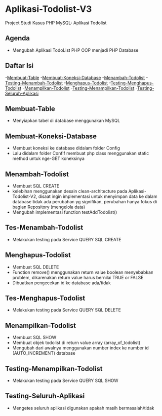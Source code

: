 # Aplikasi-Todolist-V3
Project Studi Kasus PHP MySQL: Aplikasi Todolist

## Agenda
- Mengubah Aplikasi TodoList PHP OOP menjadi PHP Database

## Daftar Isi

-[Membuat-Table](#membuat-table)
-[Membuat-Koneksi-Database](#membuat-koneksi-database)
-[Menambah-Todolist](#menambah-todolist)
-[Testing-Menambah-Todolist](#testing-menambah-todolist)
-[Menghapus-Todolist](#menghapus-todolist)
-[Testing-Menghapus-Todolist](testing-menghapus-todolist)
-[Menampilkan-Todolist](#menampilkan-todolist)
-[Testing-Menampilkan-Todolist](#testing-menampilkan-todolist)
-[Testing-Seluruh-Aplikasi](#testing-seluruh-aplikasi)

## Membuat-Table

- Menyiapkan tabel di database menggunakan MySQL

## Membuat-Koneksi-Database

- Membuat koneksi ke database didalam folder Config
- Lalu didalam folder Confif membuat php class menggunakan static method untuk nge-GET koneksinya

## Menambah-Todolist

- Membuat SQL CREATE
- kelebihan menggunakan desain clean-architecture pada Aplikasi-Todolist-V2, disaat ingin implementasi untuk menyimpan data ke dalam database tidak ada perubahan yg signifikan, perubahan hanya fokus di bagian Repository (mengelola data)
- Mengubah implementasi function testAddTodolist()

## Tes-Menambah-Todolist

- Melakukan testing pada Service QUERY SQL CREATE

## Menghapus-Todolist

- Membuat SQL DELETE
- Function remove() menggunakan return value boolean menyebabkan problem, dikarenakan return value harus bernilai TRUE or FALSE
- Dibuatkan pengecekan id ke database ada/tidak

## Tes-Menghapus-Todolist

- Melakukan testing pada Service QUERY SQL DELETE

## Menampilkan-Todolist

- Membuat SQL SHOW
- Membuat objek todolist di return value array (array_of_todolist)
- Mengubah dari awalnya menggunakan number index ke number id (AUTO_INCREMENT) database

## Testing-Menampilkan-Todolist

- Melakukan testing pada Service QUERY SQL SHOW

## Testing-Seluruh-Aplikasi

- Mengetes seluruh aplikasi digunakan apakah masih bermasalah/tidak